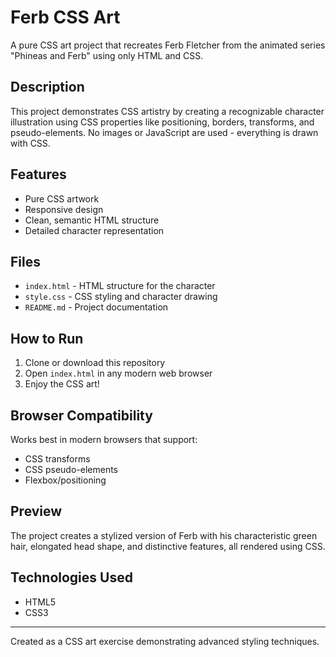 # Ferb CSS Art

A pure CSS art project that recreates Ferb Fletcher from the animated series "Phineas and Ferb" using only HTML and CSS.

## Description

This project demonstrates CSS artistry by creating a recognizable character illustration using CSS properties like positioning, borders, transforms, and pseudo-elements. No images or JavaScript are used - everything is drawn with CSS.

## Features

- Pure CSS artwork
- Responsive design
- Clean, semantic HTML structure
- Detailed character representation

## Files

- `index.html` - HTML structure for the character
- `style.css` - CSS styling and character drawing
- `README.md` - Project documentation

## How to Run

1. Clone or download this repository
2. Open `index.html` in any modern web browser
3. Enjoy the CSS art!

## Browser Compatibility

Works best in modern browsers that support:
- CSS transforms
- CSS pseudo-elements
- Flexbox/positioning

## Preview

The project creates a stylized version of Ferb with his characteristic green hair, elongated head shape, and distinctive features, all rendered using CSS.

## Technologies Used

- HTML5
- CSS3

---

Created as a CSS art exercise demonstrating advanced styling techniques.
